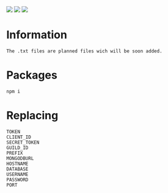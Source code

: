 <img src="https://img.shields.io/badge/JAVASCRIPT-black?style=for-the-badge&logo=JavaScript&logoColor=F7DF1E"/>
<img src="https://img.shields.io/badge/HTML-black?style=for-the-badge&logo=HTML5&logoColor=E34F26"/>
<img src="https://img.shields.io/badge/CSS-black?style=for-the-badge&logo=HTML5&logoColor=E34F26"/>

# Information
```
The .txt files are planned files wich will be soon added.
```

# Packages
```
npm i
```

# Replacing
```
TOKEN
CLIENT_ID
SECRET_TOKEN
GUILD_ID
PREFIX
MONGODBURL
HOSTNAME
DATABASE
USERNAME
PASSWORD
PORT
```

